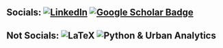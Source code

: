 ## Socials: [![LinkedIn](https://img.shields.io/badge/LinkedIn-%230077B5.svg?logo=linkedin&logoColor=white)](https://linkedin.com/in/https://www.linkedin.com/in/george-kontsevik/) [![Google Scholar Badge](https://img.shields.io/badge/Google-Scholar-lightgrey)](https://scholar.google.ru/citations?hl=ru&user=S--bTg8AAAAJ&view_op=list_works&sortby=pubdate)
## Not Socials: ![LaTeX](https://img.shields.io/badge/latex-%23008080.svg?style=for-the-badge&logo=latex&logoColor=white) ![Python & Urban Analytics](https://img.shields.io/badge/python-3670A0?style=for-the-badge&logo=python&logoColor=ffdd54)
